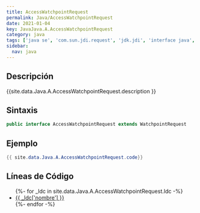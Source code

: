 ```yaml
---
title: AccessWatchpointRequest
permalink: Java/AccessWatchpointRequest
date: 2021-01-04
key: JavaJava.A.AccessWatchpointRequest
category: java
tags: ['java se', 'com.sun.jdi.request', 'jdk.jdi', 'interface java', 'Java 1.3']
sidebar: 
  nav: java
---
```


## Descripción
{{site.data.Java.A.AccessWatchpointRequest.description }}

## Sintaxis
~~~java
public interface AccessWatchpointRequest extends WatchpointRequest
~~~

## Ejemplo
~~~java
{{ site.data.Java.A.AccessWatchpointRequest.code}}
~~~

## Líneas de Código
<ul>
{%- for _ldc in site.data.Java.A.AccessWatchpointRequest.ldc -%}
   <li>
       <a href="{{_ldc['url'] }}">{{ _ldc['nombre'] }}</a>
   </li>
{%- endfor -%}
</ul>
